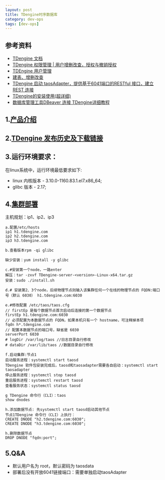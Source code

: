 ```yaml
---
layout: post
title: TDengine时序数据库
category: dev-ops
tags: [dev-ops]
---
```


## 参考资料
- [TDengine 文档](https://docs.taosdata.com/)
- [TDengine 权限管理 | 用户增删改查，授权与撤销授权](https://vegetable-chicken.blog.csdn.net/article/details/130933212)
- [TDEngine 用户管理](https://blog.csdn.net/ouchangjian/article/details/124321258)
- [建表、增删改查](https://docs.taosdata.com/get-started/package/)
- [TDengine 启动 taosAdapter，提供基于6041端口的RESTful 接口，建立REST 连接](https://blog.csdn.net/qq_19734597/article/details/130933246)
- [TDengine的安装使用(超详细)](https://www.yii666.com/blog/499000.html?action=onAll)
- [数据库管理工具DBeaver 连接 TDengine详细教程](https://blog.csdn.net/weixin_44462773/article/details/131526990)

## 1.[产品介绍](https://docs.taosdata.com/intro/)

## 2.[TDengine 发布历史及下载链接](https://docs.taosdata.com/releases/tdengine/) 

## 3.运行环境要求：
在linux系统中，运行环境最低要求如下:  
- linux 内核版本 - 3.10.0-1160.83.1.el7.x86_64;  
- glibc 版本 - 2.17;  

## 4.[集群部署](https://docs.taosdata.com/deployment/)
主机规划：ip1、ip2、ip3
``` 
a.配置/etc/hosts
ip1 h1.tdengine.com
ip2 h2.tdengine.com
ip3 h3.tdengine.com

b.查看版本rpm -qi glibc

缺少安装：yum install -y glibc

c.#安装第一个node，一路enter
解压：tar -zxvf TDengine-server-<version>-Linux-x64.tar.gz
安装：sudo ./install.sh

d.# 安装第2、3个node，后续物理节点则输入该集群任何一个在线的物理节点的 FQDN:端口号（默认 6030） h1.tdengine.com:6030

e.#修改配置 /etc/taos/taos.cfg
// firstEp 是每个数据节点首次启动后连接的第一个数据节点
firstEp h1.tdengine.com:6030
// 必须配置为本数据节点的 FQDN，如果本机只有一个 hostname，可注释掉本项
fqdn h*.tdengine.com
// 配置本数据节点的端口号，缺省是 6030
serverPort 6030
# logDir /var/log/taos //日志目录自行修改
# dataDir /var/lib/taos //数据目录自行修改

f.启动集群:节点1
启动服务进程：systemctl start taosd
TDengine 软件包安装完成后，taosd和taosadapter需要各自启动：systemctl start taosadapter
停止服务进程：systemctl stop taosd
重启服务进程：systemctl restart taosd
查看服务状态：systemctl status taosd

g TDengine 命令行（CLI）：taos
show dnodes

h.添加数据节点: 先systemctl start taosd启动其他节点
节点1TDengine 命令行（CLI）上执行：
CREATE DNODE "h2.tdengine.com:6030";
CREATE DNODE "h3.tdengine.com:6030";

h.删除数据节点
DROP DNODE "fqdn:port";

```

## 5.Q&A
- 默认用户名为 root，默认密码为 taosdata
- 部署后没有开放6041链接端口：需要单独启动taosAdapter
 





